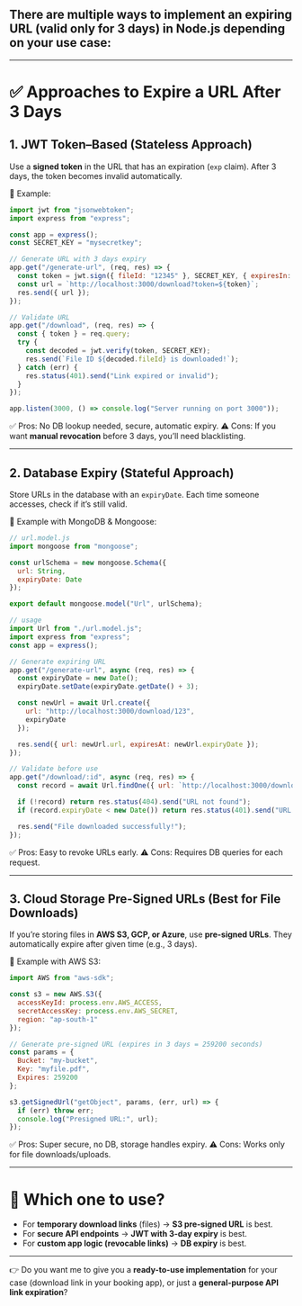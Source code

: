 ## There are multiple ways to implement an **expiring URL (valid only for 3 days)** in Node.js depending on your use case:

---

# ✅ Approaches to Expire a URL After 3 Days

## 1. **JWT Token–Based (Stateless Approach)**

Use a **signed token** in the URL that has an expiration (`exp` claim). After 3 days, the token becomes invalid automatically.

🔹 Example:

```js
import jwt from "jsonwebtoken";
import express from "express";

const app = express();
const SECRET_KEY = "mysecretkey";

// Generate URL with 3 days expiry
app.get("/generate-url", (req, res) => {
  const token = jwt.sign({ fileId: "12345" }, SECRET_KEY, { expiresIn: "3d" });
  const url = `http://localhost:3000/download?token=${token}`;
  res.send({ url });
});

// Validate URL
app.get("/download", (req, res) => {
  const { token } = req.query;
  try {
    const decoded = jwt.verify(token, SECRET_KEY);
    res.send(`File ID ${decoded.fileId} is downloaded!`);
  } catch (err) {
    res.status(401).send("Link expired or invalid");
  }
});

app.listen(3000, () => console.log("Server running on port 3000"));
```

✅ Pros: No DB lookup needed, secure, automatic expiry.
⚠️ Cons: If you want **manual revocation** before 3 days, you’ll need blacklisting.

---

## 2. **Database Expiry (Stateful Approach)**

Store URLs in the database with an `expiryDate`. Each time someone accesses, check if it’s still valid.

🔹 Example with MongoDB & Mongoose:

```js
// url.model.js
import mongoose from "mongoose";

const urlSchema = new mongoose.Schema({
  url: String,
  expiryDate: Date
});

export default mongoose.model("Url", urlSchema);
```

```js
// usage
import Url from "./url.model.js";
import express from "express";
const app = express();

// Generate expiring URL
app.get("/generate-url", async (req, res) => {
  const expiryDate = new Date();
  expiryDate.setDate(expiryDate.getDate() + 3);

  const newUrl = await Url.create({
    url: "http://localhost:3000/download/123",
    expiryDate
  });

  res.send({ url: newUrl.url, expiresAt: newUrl.expiryDate });
});

// Validate before use
app.get("/download/:id", async (req, res) => {
  const record = await Url.findOne({ url: `http://localhost:3000/download/${req.params.id}` });

  if (!record) return res.status(404).send("URL not found");
  if (record.expiryDate < new Date()) return res.status(401).send("URL expired");

  res.send("File downloaded successfully!");
});
```

✅ Pros: Easy to revoke URLs early.
⚠️ Cons: Requires DB queries for each request.

---

## 3. **Cloud Storage Pre-Signed URLs (Best for File Downloads)**

If you’re storing files in **AWS S3, GCP, or Azure**, use **pre-signed URLs**. They automatically expire after given time (e.g., 3 days).

🔹 Example with AWS S3:

```js
import AWS from "aws-sdk";

const s3 = new AWS.S3({
  accessKeyId: process.env.AWS_ACCESS,
  secretAccessKey: process.env.AWS_SECRET,
  region: "ap-south-1"
});

// Generate pre-signed URL (expires in 3 days = 259200 seconds)
const params = {
  Bucket: "my-bucket",
  Key: "myfile.pdf",
  Expires: 259200
};

s3.getSignedUrl("getObject", params, (err, url) => {
  if (err) throw err;
  console.log("Presigned URL:", url);
});
```

✅ Pros: Super secure, no DB, storage handles expiry.
⚠️ Cons: Works only for file downloads/uploads.

---

# 🔑 Which one to use?

* For **temporary download links** (files) → **S3 pre-signed URL** is best.
* For **secure API endpoints** → **JWT with 3-day expiry** is best.
* For **custom app logic (revocable links)** → **DB expiry** is best.

---

👉 Do you want me to give you a **ready-to-use implementation** for your case (download link in your booking app), or just a **general-purpose API link expiration**?
